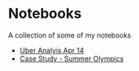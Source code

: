 # Notebooks
A collection of some of my notebooks

- [Uber Analyis Apr 14](https://github.com/soumik-uxd/notebooks/tree/master/uber_analysis_apr14)
- [Case Study - Summer Olympics](https://github.com/soumik-uxd/notebooks/tree/master/Olympics)